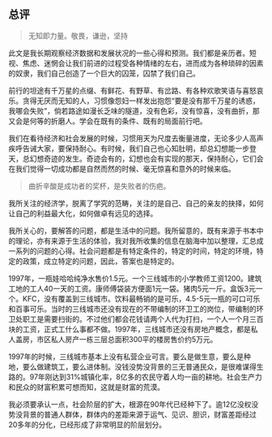## 总评

>无知即力量。敬畏，谦逊，坚持

此文是我长期观察经济数据和发展状况的一些心得和预测。我们都是亲历者。短视、焦虑、迷惘会让我们前进的过程受各种情绪的左右，进而成为各种琐碎的因素的奴隶，我们自己创造了一个巨大的囚笼，囚禁了我们自己。

前行的坦途有千万星的点缀、有鲜花、有野草、有岔路、有各种欢歌笑语与喜怒哀乐。贪得无厌而无知的人，习惯像怨妇一样发出抱怨“要是没有那千万星的诱惑，我哪会失败”，倘若路途如漫长乏味的隧道，没有色彩，没有惊喜，没有曲折，那又会是何等的折磨人。学会在既有的条件、既有的局面前行吧。

我们在看待经济和社会发展的时候，习惯用天为尺度去衡量进度，无论多少人高声疾呼告诫大家，要保持耐心。有时候，我们自己也心知肚明，却总幻想能一步登天，总幻想奇迹的发生。奇迹会有的，幻想也会有实现的那天，保持耐心，它们会在我们觉得一切成功都是自然而然的时候、毫无惊喜和意外的时候来临。

> 曲折辛酸是成功者的奖杯，是失败者的伤疤。

我所关注的经济学，脱离了学究的范畴，关注的是自己、自己的亲友的抉择，如何让自己的利益最大化，如何做卓有远见的选择。

我所关心的，要解答的问题，都是生活中的问题。我所留意的，既有来源于书本中的理论，亦有来源于生活的体验，我对我所收集的信息在脑海中加以整理，汇总成一系列的问题的心得。社会问题都是有特定条件的，特定的时间，特定的环境，特定的政策，成立特定的问题，因此，答案也是特定的。

1997年，一瓶娃哈哈纯净水售价1.5元。一个三线城市的小学教师工资1200。建筑工地的工人40一天的工资。康师傅袋装方便面1元一袋。猪肉5元一斤。盒饭3元一个。KFC，没有覆盖到三线城市。饮料最畅销的是可乐，4.5-5元一瓶的可口可乐和百事可乐。当时的三线城市还没有现在的不带编制的环卫工的岗位，带编制的环卫处职工是需要扫街的。不过他们都会花钱请两个人代为打扫，一个人一个月三百块的工资，正式工什么事都不做。1997年，三线城市还没有房地产概念，都是私人盖房，市区私人房产一栋三层总面积300平的楼房售价约5万元。

1997年的时候，三线城市基本上没有私营企业可言。要么是做生意，要么是种地，要么做建筑工，要么进体制。没钱没势没背景的三无普通民众，是很难谋得生路的。97年刚达到31%城镇化率，8亿多的农民守着人均一亩的耕地。社会生产力和民众的财富积累可想而知，这就是财富的荒漠。

我必须要承认一点，社会阶层的扩大，根源在90年代已经种下了。逾12亿没权没势没背景的普通人群体，群体内的差距来源于运气、见识、胆识，财富差距经过20多年的分化，已经形成了非常明显的阶层划分。



